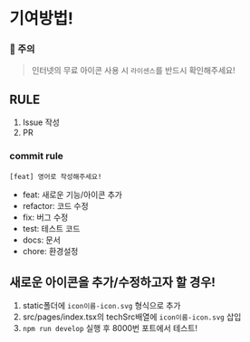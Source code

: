 # 기여방법!

### 🚧 주의

> 인터넷의 무료 아이콘 사용 시 `라이센스`를 반드시 확인해주세요!

## RULE

1. Issue 작성
2. PR

### commit rule

```
[feat] 영어로 작성해주세요!
```

- feat: 새로운 기능/아이콘 추가
- refactor: 코드 수정
- fix: 버그 수정
- test: 테스트 코드
- docs: 문서
- chore: 환경설정

## 새로운 아이콘을 추가/수정하고자 할 경우!

1. static폴더에 `icon이름-icon.svg` 형식으로 추가
2. src/pages/index.tsx의 techSrc배열에 `icon이름-icon.svg` 삽입
3. `npm run develop` 실행 후 8000번 포트에서 테스트!
